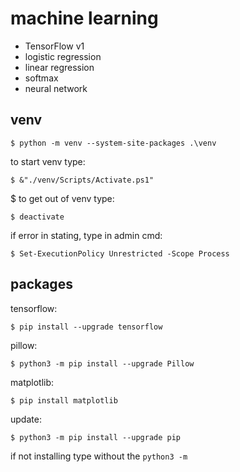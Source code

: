 # machine learning
- TensorFlow v1
- logistic regression
- linear regression
- softmax
- neural network

## venv
```shell
$ python -m venv --system-site-packages .\venv
```
to start venv type:   
```shell
$ &"./venv/Scripts/Activate.ps1"
```
$ to get out of venv type:
```shell
$ deactivate
```
if error in stating, type in admin cmd:
```shell
$ Set-ExecutionPolicy Unrestricted -Scope Process
```

## packages
tensorflow:
```shell
$ pip install --upgrade tensorflow
```
pillow:
```shell
$ python3 -m pip install --upgrade Pillow
```
matplotlib:
```shell
$ pip install matplotlib
```
update:
```shell
$ python3 -m pip install --upgrade pip
```
if not installing type without the `python3 -m `

